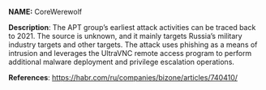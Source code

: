 **NAME:**
CoreWerewolf

**Description**:
The APT group’s earliest attack activities can be traced back to 2021. The source is unknown, and it mainly targets Russia’s military industry targets and other targets. The attack uses phishing as a means of intrusion and leverages the UltraVNC remote access program to perform additional malware deployment and privilege escalation operations.

**References**:
https://habr.com/ru/companies/bizone/articles/740410/
